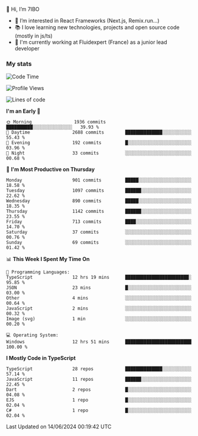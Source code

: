 👋 Hi, I’m 7IBO

- 👀 I’m interested in React Frameworks (Next.js, Remix.run...)
- 📚 I love learning new technologies, projects and open source code (mostly in js/ts)
- 💼 I'm currently working at Fluidexpert (France) as a junior lead developer

### My stats
<!--START_SECTION:waka-->
![Code Time](http://img.shields.io/badge/Code%20Time-657%20hrs%2052%20mins-blue)

![Profile Views](http://img.shields.io/badge/Profile%20Views-0-blue)

![Lines of code](https://img.shields.io/badge/From%20Hello%20World%20I%27ve%20Written-6.3%20million%20lines%20of%20code-blue)

**I'm an Early 🐤** 

```text
🌞 Morning                1936 commits        ██████████░░░░░░░░░░░░░░░   39.93 % 
🌆 Daytime                2688 commits        ██████████████░░░░░░░░░░░   55.43 % 
🌃 Evening                192 commits         █░░░░░░░░░░░░░░░░░░░░░░░░   03.96 % 
🌙 Night                  33 commits          ░░░░░░░░░░░░░░░░░░░░░░░░░   00.68 % 
```
📅 **I'm Most Productive on Thursday** 

```text
Monday                   901 commits         █████░░░░░░░░░░░░░░░░░░░░   18.58 % 
Tuesday                  1097 commits        ██████░░░░░░░░░░░░░░░░░░░   22.62 % 
Wednesday                890 commits         █████░░░░░░░░░░░░░░░░░░░░   18.35 % 
Thursday                 1142 commits        ██████░░░░░░░░░░░░░░░░░░░   23.55 % 
Friday                   713 commits         ████░░░░░░░░░░░░░░░░░░░░░   14.70 % 
Saturday                 37 commits          ░░░░░░░░░░░░░░░░░░░░░░░░░   00.76 % 
Sunday                   69 commits          ░░░░░░░░░░░░░░░░░░░░░░░░░   01.42 % 
```


📊 **This Week I Spent My Time On** 

```text
💬 Programming Languages: 
TypeScript               12 hrs 19 mins      ████████████████████████░   95.85 % 
JSON                     23 mins             █░░░░░░░░░░░░░░░░░░░░░░░░   03.00 % 
Other                    4 mins              ░░░░░░░░░░░░░░░░░░░░░░░░░   00.64 % 
JavaScript               2 mins              ░░░░░░░░░░░░░░░░░░░░░░░░░   00.32 % 
Image (svg)              1 min               ░░░░░░░░░░░░░░░░░░░░░░░░░   00.20 % 

💻 Operating System: 
Windows                  12 hrs 51 mins      █████████████████████████   100.00 % 
```

**I Mostly Code in TypeScript** 

```text
TypeScript               28 repos            ██████████████░░░░░░░░░░░   57.14 % 
JavaScript               11 repos            ██████░░░░░░░░░░░░░░░░░░░   22.45 % 
Dart                     2 repos             █░░░░░░░░░░░░░░░░░░░░░░░░   04.08 % 
EJS                      1 repo              █░░░░░░░░░░░░░░░░░░░░░░░░   02.04 % 
C#                       1 repo              █░░░░░░░░░░░░░░░░░░░░░░░░   02.04 % 
```




 Last Updated on 14/06/2024 00:19:42 UTC
<!--END_SECTION:waka-->
